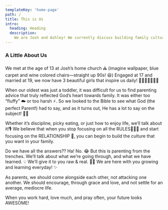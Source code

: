 ```yaml
---
templateKey: 'home-page'
path: /
title: This is Us
intro:
  heading: Heading
  description:
    We are Josh and Ashley! We currently discuss building family culture in our podcast, [Stressed to Blessed](/podcast), and are available [@alifewithfriends](https://www.instagram.com/alifewithfriends/) on Instagram.
---
```


### A Little About Us
We met at the age of 13 at Josh’s home church ⛪️ (imagine wallpaper, blue carpet and wine colored chairs&mdash;straight up 90s! 😆) Engaged at 17 and married at 19, we now have 3 beautiful girls that inspire us daily! 👧🏻👧🏻👧🏻🎀

When our oldest was just a toddler, it was difficult for us to find parenting advice that truly reflected God’s heart towards family. It was either too “fluffy” ☁️ or too harsh ⚡️. So we looked to the Bible to see what God (the perfect Parent!) had to say, and as it turns out, He has a lot to say on the subject! 🙌🏼

Whether it’s discipline, picky eating, or just how to enjoy life, we’ll talk about it!🎙 We believe that when you stop focusing on all the RULES👨🏻‍⚖️ and start focusing on the RELATIONSHIP 💖, you can begin to build the culture that you want in your family.

Do we have all the answers?? Ha! No. 😂 But this is parenting from the trenches. We’ll talk about what we’re going through, and what we have learned. 💡
We’ll give it to you raw & real. 👊🏼 We are here with you growing and learning everyday! ✨

As parents, we should come alongside each other, not attacking one another. We should encourage, through grace and love, and not settle for an average, mediocre life.

When you work hard, love much, and pray often, your future looks AWESOME!
